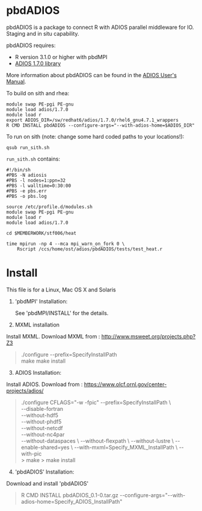 # pbdADIOS

pbdADIOS is a package to connect R with ADIOS parallel middleware 
for IO. Staging and in situ capability.

pbdADIOS requires:
  * R version 3.1.0 or higher with pbdMPI
  * [ADIOS 1.7.0 library](https://www.olcf.ornl.gov/center-projects/adios/)

More information about pbdADIOS can be found in the
[ADIOS User's Manual](http://users.nccs.gov/~pnorbert/ADIOS-UsersManual-1.7.0.pdf).

To build on sith and rhea:

```
module swap PE-pgi PE-gnu
module load adios/1.7.0
module load r
export ADIOS_DIR=/sw/redhat6/adios/1.7.0/rhel6_gnu4.7.1_wrappers
R CMD INSTALL pbdADIOS --configure-args="--with-adios-home=$ADIOS_DIR"
```

To run on sith (note: change some hard coded paths to your locations!):

```
qsub run_sith.sh
```

`run_sith.sh` contains:

```
#!/bin/sh
#PBS -N adiosis
#PBS -l nodes=1:ppn=32
#PBS -l walltime=0:30:00
#PBS -e pbs.err
#PBS -o pbs.log

source /etc/profile.d/modules.sh
module swap PE-pgi PE-gnu
module load r
module load adios/1.7.0

cd $MEMBERWORK/stf006/heat

time mpirun -np 4 --mca mpi_warn_on_fork 0 \
    Rscript /ccs/home/ost/adios/pbdADIOS/tests/test_heat.r
```

# Install
This file is for a Linux, Mac OS X and Solaris 

1. 'pbdMPI' Installation:

   See 'pbdMPI/INSTALL' for the details.


2.  MXML installation

Install MXML. Download MXML from : http://www.msweet.org/projects.php?Z3
  > ./configure --prefix=SpecifyInstallPath  
  > make
  > make install 


3. ADIOS  Installation:

Install ADIOS. Download from : https://www.olcf.ornl.gov/center-projects/adios/
   > ./configure CFLAGS="-w -fpic" --prefix=SpecifyInstallPath \  
     --disable-fortran \
      --without-hdf5 \
      --without-phdf5 \
      --without-netcdf \
      --without-nc4par \
      --without-dataspaces \ 
      --without-flexpath \ 
      --without-lustre \ 
      --enable-shared=yes \ 
      --with-mxml=Specify_MXML_InstallPath  \ 
      --with-pic \
    > make
    > make install


4. 'pbdADIOS' Installation: 

Download and install 'pbdADIOS'

   > R CMD INSTALL pbdADIOS_0.1-0.tar.gz --configure-args="--with-adios-home=Specify_ADIOS_InstallPath"

